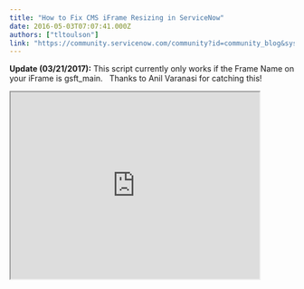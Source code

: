 ```yaml
---
title: "How to Fix CMS iFrame Resizing in ServiceNow"
date: 2016-05-03T07:07:41.000Z
authors: ["tltoulson"]
link: "https://community.servicenow.com/community?id=community_blog&sys_id=586caaa1dbd0dbc01dcaf3231f96194d"
---
```

<p><strong>Update (03/21/2017):</strong> This script currently only works if the Frame Name on your iFrame is gsft_main.   Thanks to Anil Varanasi for catching this!</p><p></p><p><iframe src="https://youtube.com/embed/LIamM4gjsmY" width="440" height="330"/></p><p></p><p>Everyone has that one thing that makes them hate their job. And I don't mean <em class="markup--p-em markup--em">I'm just gonna stop going</em> I hate my job. I mean <a class="markup--anchor markup--p-anchor" data-href="https://en.wikipedia.org/wiki/Office_Space" href="https://en.wikipedia.org/wiki/Office_Space"><em class="markup--p-em markup--em">I could set the building on fire</em></a> I hate my job. For me, that thing is iFrames. ServiceNow has given them a lot of love over the years but as the dubbed <em class="markup--p-em markup--em">Portal Guy</em> of my team I would like to see them in an episode of <a class="markup--anchor markup--p-anchor" data-href="http://www.willitblend.com" href="http://www.willitblend.com/"><em class="markup--p-em markup--em">Will It Blend</em></a>.</p><p class="graf--p"></p><p class="graf--p">The iFrame resize issue resurfaces in nearly every version of ServiceNow in an <a title="anchor markup--p-anchor" class="markup--anchor markup--p-anchor" data-href="https://hi.service-now.com/kb_view.do?sysparm_article=KB0546515" href="https://hi.service-now.com/kb_view.do?sysparm_article=KB0546515">on again</a>, <a title="anchor markup--p-anchor" class="markup--anchor markup--p-anchor" data-href="https://hi.service-now.com/kb_view.do?sysparm_article=KB0551949" href="https://hi.service-now.com/kb_view.do?sysparm_article=KB0551949">off again</a> fashion. For those paying attention, those two KB links alone account for Dublin, Eureka, Fuji, and Geneva. Hopefully the unveiling of Service Portal in Helsinki will render all this unnecessary. But for those still fighting the fight, here we go.</p><p class="graf--p"></p><p class="graf--p">In order to understand the solution, it may first help to understand the real problem… the evil iFrame.</p><p class="graf--p"></p><h2 class="graf--h4">HTML Document Flow</h2><p></p><p class="graf--p">In a normal HTML page, blocks like paragraphs have a <a title="anchor markup--p-anchor" class="markup--anchor markup--p-anchor" data-href="https://css-tricks.com/the-css-box-model/" href="https://css-tricks.com/the-css-box-model/">natural flow</a>. That is, each block pushes subsequent blocks down the page. Think of each paragraph like a cardboard box containing its content, they naturally stack. You can also have container boxes, which noramlly have to be big enough to contain any boxes stacked inside. And in HTML, these are magic containers that expand their height to fit their contents, aren't computers grand.</p><p class="graf--p"></p><p class="graf--p">In HTML terms, this is how static positioning works for most blocks, except for iframes. The iframe retireves its content from a separate URL and requires its height to be manually specified. If it isn't big enough to contain your precious Catalog Order form, sorry, that content gets pushed into an area reachable only by an odd secondary scrollbar.</p><p class="graf--p"></p><h2 class="graf--h4">ServiceNow's (Fragile) Solution</h2><p></p><p class="graf--p">ServiceNow gets around this limitation by providing a script that automatically calculates the size of an iframe's contents and changes the size of the iframe. It is a very common trick used to outsmart the iframe by measuring the height of blocks inside the iframe. But as ServiceNow changes its UI, inevitably the script fails to accommodate those changes.</p><p class="graf--p"></p><p class="graf--p">In Geneva, the latest of these changes was making some top level elements absolute positioned, not counting all height contributing nodes in the calculation, and by adding dynamic content (new AJAX based activity stream) that doesn't trigger a calculation update. These are outside the scope of the current discussion, we can revisit those another time.</p><p class="graf--p"></p><h2 class="graf--h4">The Fix</h2><p></p><p class="graf--p">While I initially tried to hack in a direct fix for these issues, I found myself consistently thwarted and eventually settled on a single UI Script using a polling technique to recalculate the appropriate size of the iframe.</p><p class="graf--p"></p><ol class="postList"><li><strong class="markup--li-strong markup--strong">Create a Global UI Script</strong></li></ol><p>(See <a title="ist.github.com/tltoulson/01236ca05273809e7ac3" href="https://gist.github.com/tltoulson/01236ca05273809e7ac3">Gist</a> for latest code)</p><pre __default_attr="javascript" __jive_macro_name="code" class="jive_macro_code _jivemacro_uid_14622409916986510 jive_text_macro" data-renderedposition="1109.59375_8_1174_2208" jivemacro_uid="_14622409916986510"><p>(function() {</p><p>   var essUrl = 'ess';</p><p>   var pollingDelay = 250;</p><p>   var prevHeight;</p><p>   var src = '';</p><p></p><p></p><p>   /**</p><p>     * Executes the proper calculation strategy and returns the internal height of the iframe.   You should edit this function if you find strategies that are not accounted for</p><p>     * @function getHeight</p><p>     */</p><p>   var getHeight = function() {</p><p>       if (iframePageIs('com.glideapp.servicecatalog_checkout_view_v2.do')) {</p><p>           return getTotalHeight([</p><p>               'body &gt; .outputmsg_div',</p><p>               'body &gt; table:nth-of-type(1)',</p><p>               '#sc_order_status_intro_text',</p><p>               '#sc_cart_view',</p><p>               '.catalog_button_container'</p><p>           ], 0);</p><p>       }</p><p>       else if (iframePageIs('com.glideapp.servicecatalog_cat_item_view.do')) {</p><p>           // resize catalog forms</p><p>           return getTotalHeight([</p><p>               'body &gt; outputmsg_div',</p><p>               'body &gt; table:nth-of-type(1)',</p><p>               '#item_table',</p><p>               'body &gt; table:nth-of-type(3)'</p><p>           ], 100);</p><p>       }</p><p>       else if (iframePageIs('catalog_home.do')) {</p><p>           return getTotalHeight([</p><p>               'body &gt; outputmsg_div',</p><p>               'body &gt; table:nth-of-type(1)',</p><p>               '#homepage_grid'</p><p>           ]);</p><p>       }</p><p>       else if (iframePageIs('$knowledge.do')) {</p><p>           // Knowledge v3 UI</p><p>           if ($('gsft_main').contentWindow.$j('body')[0].style.overflow != 'hidden') {</p><p>                   $('gsft_main').contentWindow.$j('body')[0].style.overflow = 'hidden';</p><p>           }</p><p></p><p></p><p>           // Shrink iframe when the src changes to force a recalculation</p><p>           if (src != $('gsft_main').contentWindow.location.href) {</p><p>               src = $('gsft_main').contentWindow.location.href;</p><p>               return 400;</p><p>           }</p><p></p><p></p><p>           return getTotalHeight(['.application'], 100);</p><p>       }</p><p>       else if (iframePageIs('assessment_take2.do')) {</p><p>           // Resize Assessments</p><p>           return getTotalHeight([</p><p>               'form'</p><p>           ], 100);</p><p>       }</p><p>       else {</p><p>           // resize default</p><p>           return getTotalHeight([</p><p>               'body &gt; outputmsg_div',</p><p>               '.section_header_div_no_scroll',</p><p>               '.form_body',</p><p>               '.navbar-fixed-bottom',</p><p>               '.tabs2_spacer',</p><p>               '.tabs2_list'</p><p>           ], 100);</p><p>       }</p><p>   };</p><p></p><p></p><p>   /**</p><p>     * @function getTotalHeight</p><p>     * @param {array} divs - Array of CSS selectors that identify the div's whose height should be added in the calculation</p><p>     * @param {int} modifier - Number of additional pixels to add as a modifier</p><p>     */</p><p>   var getTotalHeight = function(divs, modifier) {</p><p>       var h = 0;</p><p></p><p></p><p>       $j.each(divs, function(ix, val) {</p><p>               h = h + $('gsft_main').contentWindow.$j(val).height();</p><p>       });</p><p></p><p></p><p>       return h + modifier;</p><p>   };</p><p></p><p></p><p>   /**</p><p>     * Determines if the url contains the given fragment</p><p>     * @function iframePageIs</p><p>     * @param {string} urlFragment - String to search for in the iframe url</p><p>     *</p><p>     */</p><p>   var iframePageIs = function(urlFragment) {</p><p>       return ($('gsft_main').contentWindow.location.href.indexOf(urlFragment) != -1);</p><p>   };</p><p></p><p></p><p>   /**</p><p>     * A recursive polling function that gets the internal height of the iframe and resizes the it accordingly.</p><p>     * @function resizeIframeFix</p><p>     */</p><p>   var resizeIframeFix = function() {</p><p>       setTimeout(function() {</p><p>           var curHeight;</p><p></p><p></p><p>           if ($j &amp;&amp; $('gsft_main') &amp;&amp; $('gsft_main').contentWindow.$j) {</p><p>               curHeight = getHeight();</p><p></p><p></p><p>               if (prevHeight != curHeight) {</p><p>                   $j('#gsft_main').height(curHeight);</p><p>                   prevHeight = getHeight();</p><p>               }</p><p>           }</p><p></p><p></p><p>           resizeIframeFix();</p><p>       }, pollingDelay);</p><p>   };</p><p></p><p></p><p>   // Iniaite polling loop if we are on a top level CMS page</p><p>   if (top == window &amp;&amp; window.location.href.indexOf(essUrl) != -1) {</p><p>       addAfterPageLoadedEvent(function() {</p><p>           // if resizable iframe exists</p><p>           if ($('gsft_main')) {</p><p>               resizeIframeFix();</p><p>           }</p><p>       });</p><p>   }</p><p>})();</p></pre><p></p><p>That's it. One step. For a more refined approach, you could make the UI Script non-global and manually embed it in your CMS Layout macros or as a dynamic block. But I find this approach works just as well and its only meant to be a workaround anyway, easy to plug in and easy to remove.</p><p></p><p>Via <a title="og.codecreative.io/" href="http://blog.codecreative.io/">Code Creative</a></p>